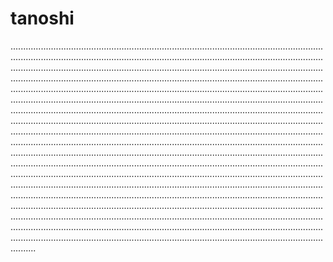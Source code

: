 # tanoshi
..............................................................................................................................................................................................................................................................................................................................................................................................................................................................................................................................................................................................................................................................................................................................................................................................................................................................................................................................................................................................................................................................................................................................................................................................................................................................................................................................................................................................................................................................................................................................................................................................................................................................................................................................................................................................................................................................................................................................................................................................................................................................................................................................................................................................................................................................................................................................................................................................................................................................